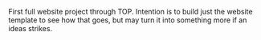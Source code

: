 First full website project through TOP. Intention is to build just the website template to see how that goes, but may turn it into something more if an ideas strikes.